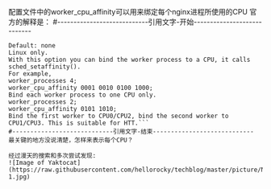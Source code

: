 配置文件中的worker_cpu_affinity可以用来绑定每个nginx进程所使用的CPU
官方的解释是：
#----------------------------引用文字-开始----------------------------
```Syntax: worker_cpu_affinity cpumask [cpumask...]
Default: none
Linux only.
With this option you can bind the worker process to a CPU, it calls sched_setaffinity().
For example,
worker_processes 4;
worker_cpu_affinity 0001 0010 0100 1000;
Bind each worker process to one CPU only.
worker_processes 2;
worker_cpu_affinity 0101 1010;
Bind the first worker to CPU0/CPU2, bind the second worker to CPU1/CPU3. This is suitable for HTT.```
#----------------------------引用文字-结束----------------------------
最关键的地方没说清楚，怎样来表示每个CPU？

经过漫天的搜索和多次尝试发现:
![Image of Yaktocat](https://raw.githubusercontent.com/hellorocky/techblog/master/picture/Nginx%E7%9A%84worker_cpu_affinity%E8%AF%A6%E8%A7%A3-1.jpg)
